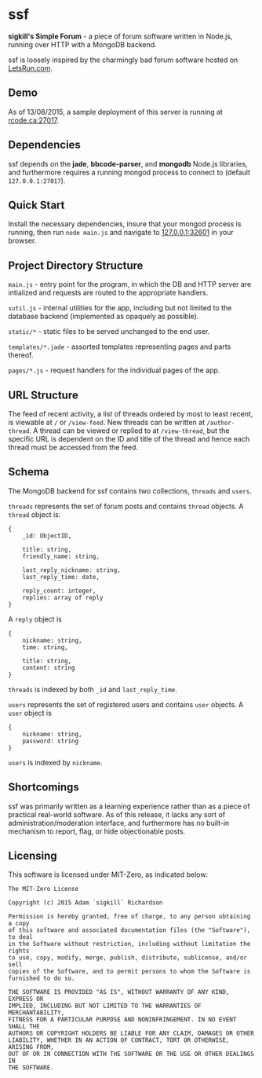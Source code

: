# ssf

**sigkill's Simple Forum** - a piece of forum software written in Node.js,
running over HTTP with a MongoDB backend.

ssf is loosely inspired by the charmingly bad forum software hosted on [LetsRun.com](letsrun.com).

## Demo

As of 13/08/2015, a sample deployment of this server is running at [rcode.ca:27017](rcode.ca:27017).

## Dependencies

ssf depends on the **jade**, **bbcode-parser**, and **mongodb** Node.js libraries, and furthermore
requires a running mongod process to connect to (default `127.0.0.1:27017`).

## Quick Start

Install the necessary dependencies, insure that your mongod process is running,
then run `node main.js` and navigate to [127.0.0.1:32601](http://127.0.0.1:32601) in your browser.

## Project Directory Structure
`main.js` - entry point for the program, in which the DB and HTTP server are intialized
and requests are routed to the appropriate handlers.

`sutil.js` - internal utilities for the app, including but not limited to the database
backend (implemented as opaquely as possible).

`static/*` - static files to be served unchanged to the end user.

`templates/*.jade` - assorted templates representing pages and parts thereof.

`pages/*.js` - request handlers for the individual pages of the app.

## URL Structure
The feed of recent activity, a list of threads ordered by most to least recent,
is viewable at `/` or `/view-feed`. New threads can be written at `/author-thread`.
A thread can be viewed or replied to at `/view-thread`, but the specific URL is dependent
on the ID and title of the thread and hence each thread must be accessed from the feed.

## Schema
The MongoDB backend for ssf contains two collections, `threads` and `users`.

`threads` represents the set of forum posts and
contains `thread` objects. A `thread` object is:
```
{
	_id: ObjectID,

	title: string,
	friendly_name: string,

	last_reply_nickname: string,
	last_reply_time: date,

	reply_count: integer,
	replies: array of reply
}
```
A `reply` object is
```
{
	nickname: string,
	time: string,

	title: string,
	content: string
}
```
`threads` is indexed by both `_id` and `last_reply_time`.

`users` represents the set of registered users
and contains `user` objects. A `user` object is
```
{
	nickname: string,
	password: string
}
```
`users` is indexed by `nickname`.

## Shortcomings

ssf was primarily written as a learning experience rather than as a piece of
practical real-world software. As of this release, it lacks any sort of
administration/moderation interface, and furthermore has no built-in mechanism
to report, flag, or hide objectionable posts.

## Licensing

This software is licensed under MIT-Zero, as indicated below:
```
The MIT-Zero License

Copyright (c) 2015 Adam `sigkill` Richardson

Permission is hereby granted, free of charge, to any person obtaining a copy
of this software and associated documentation files (the "Software"), to deal
in the Software without restriction, including without limitation the rights
to use, copy, modify, merge, publish, distribute, sublicense, and/or sell
copies of the Software, and to permit persons to whom the Software is
furnished to do so.

THE SOFTWARE IS PROVIDED "AS IS", WITHOUT WARRANTY OF ANY KIND, EXPRESS OR
IMPLIED, INCLUDING BUT NOT LIMITED TO THE WARRANTIES OF MERCHANTABILITY,
FITNESS FOR A PARTICULAR PURPOSE AND NONINFRINGEMENT. IN NO EVENT SHALL THE
AUTHORS OR COPYRIGHT HOLDERS BE LIABLE FOR ANY CLAIM, DAMAGES OR OTHER
LIABILITY, WHETHER IN AN ACTION OF CONTRACT, TORT OR OTHERWISE, ARISING FROM,
OUT OF OR IN CONNECTION WITH THE SOFTWARE OR THE USE OR OTHER DEALINGS IN
THE SOFTWARE.
```
